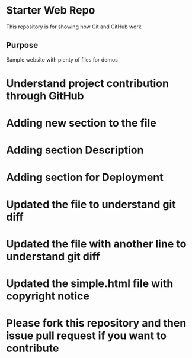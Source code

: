 # Starter Web Repo

This repository is for showing how Git and GitHub work

## Purpose

Sample website with plenty of files for demos

# Understand project contribution through GitHub


# Adding new section to the file

# Adding section Description
# Adding section for Deployment


# Updated the file to understand git diff
# Updated the file with another line to understand git diff
# Updated the simple.html file with copyright notice
# Please fork this repository and then issue pull request if you want to contribute

